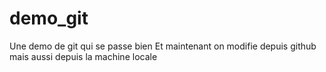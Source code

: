 # demo_git
Une demo de git qui se passe bien
Et maintenant on modifie depuis github 
mais aussi depuis la machine locale 
